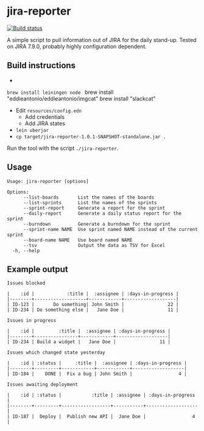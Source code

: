 # jira-reporter

<p>
  <a href="https://github.com/stubillwhite/jira-reporter"><img alt="Build status" src="https://github.com/stubillwhite/jira-reporter/workflows/build-and-test/badge.svg"></a>
</p>

A simple script to pull information out of JIRA for the daily stand-up. Tested on JIRA 7.9.0, probably highly configuration dependent.

## Build instructions

- 

`brew install leiningen node `
brew install "eddieantonio/eddieantonio/imgcat"
brew install "slackcat"




- Edit `resources/config.edn`
    - Add credentials
    - Add JIRA states
- `lein uberjar`
- `cp target/jira-reporter-1.0.1-SNAPSHOT-standalone.jar .`

Run the tool with the script `./jira-reporter`.

## Usage

    Usage: jira-reporter [options]
    
    Options:
          --list-boards       List the names of the boards
          --list-sprints      List the names of the sprints
          --sprint-report     Generate a report for the sprint
          --daily-report      Generate a daily status report for the sprint
          --burndown          Generate a burndown for the sprint
          --sprint-name NAME  Use sprint named NAME instead of the current sprint
          --board-name NAME   Use board named NAME
          --tsv               Output the data as TSV for Excel
      -h, --help

## Example output

    Issues blocked
    
    |    :id |            :title |  :assignee | :days-in-progress |
    |--------+-------------------+------------+-------------------|
    | ID-123 |       Do something| John Smith |                22 |
    | ID-234 | Do something else |   Jane Doe |                11 |
    
    Issues in progress
    
    |    :id |         :title |  :assignee | :days-in-progress |
    |--------+----------------+------------+-------------------|
    | ID-234 | Build a widget |   Jane Doe |                11 |
    
    Issues which changed state yesterday
    
    |    :id | :status |     :title |  :assignee | :days-in-progress |
    |--------+---------+------------+------------+-------------------|
    | ID-184 |    DONE |  Fix a bug | John Smith |                 4 |
    
    Issues awaiting deployment
    
    |    :id | :status |           :title | :assignee | :days-in-progress |
    |--------+---------+------------------+-----------+-------------------|
    | ID-187 |  Deploy |  Publish new API |  Jane Doe |                 4 |
